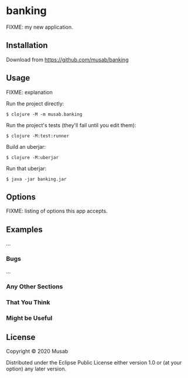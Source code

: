 # banking

FIXME: my new application.

## Installation

Download from https://github.com/musab/banking

## Usage

FIXME: explanation

Run the project directly:

    $ clojure -M -m musab.banking

Run the project's tests (they'll fail until you edit them):

    $ clojure -M:test:runner

Build an uberjar:

    $ clojure -M:uberjar

Run that uberjar:

    $ java -jar banking.jar

## Options

FIXME: listing of options this app accepts.

## Examples

...

### Bugs

...

### Any Other Sections
### That You Think
### Might be Useful

## License

Copyright © 2020 Musab

Distributed under the Eclipse Public License either version 1.0 or (at
your option) any later version.
